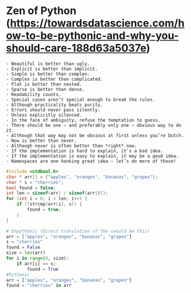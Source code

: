 # Zen of Python (https://towardsdatascience.com/how-to-be-pythonic-and-why-you-should-care-188d63a5037e)
    - Beautiful is better than ugly.
    - Explicit is better than implicit.
    - Simple is better than complex.
    - Complex is better than complicated.
    - Flat is better than nested.
    - Sparse is better than dense.
    - Readability counts.
    - Special cases aren’t special enough to break the rules.
    - Although practicality beats purity.
    - Errors should never pass silently.
    - Unless explicitly silenced.
    - In the face of ambiguity, refuse the temptation to guess.
    - There should be one — and preferably only one — obvious way to do it.
    - Although that way may not be obvious at first unless you’re Dutch.
    - Now is better than never.
    - Although never is often better than *right* now.
    - If the implementation is hard to explain, it’s a bad idea.
    - If the implementation is easy to explain, it may be a good idea.
    - Namespaces are one honking great idea — let’s do more of those!
```c
#include <stdbool.h>
char * arr[] = {"apples", "oranges", "bananas", "grapes"};
char * s = "cherries";
bool found = false;
int len = sizeof(arr) / sizeof(arr[0]);
for (int i = 0; i < len; i++) {
    if (!strcmp(arr[i], s)) {
        found = true;
    }
}
```

```python
# Unpythonic (Direct translation of the cwould be this)
arr = ["apples", "oranges", "bananas", "grapes"]
s = "cherries"
found = False
size = len(arr)
for i in range(0, size):
    if arr[i] == s:
        found = True
#Pythonic
arr = ["apples", "oranges", "bananas", "grapes"]
found = "cherries" in arr
```
